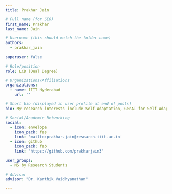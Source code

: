 ```yaml
---
title: Prakhar Jain

# Full name (for SEO)
first_name: Prakhar
last_name: Jain

# Username (this should match the folder name)
authors:
  - prakhar_jain
  
superuser: false

# Role/position
role: LCD (Dual Degree)

# Organizations/Affiliations
organizations:
  - name: IIIT Hyderabad
    url: ''

# Short bio (displayed in user profile at end of posts)
bio: My research interests include Self-Adaptation, GenAI for Self-Adaptation, Reinforcement Learning for Self-Adaptation

# Social/Academic Networking
social:
  - icon: envelope
    icon_pack: fas
    link: 'mailto:prakhar.jain@research.iiit.ac.in'
  - icon: github
    icon_pack: fab
    link: 'https://github.com/prakharjain3'

user_groups:
  - MS by Research Students

# Advisor
advisor: "Dr. Karthik Vaidhyanathan"

---
```

<!-- nan -->
